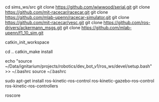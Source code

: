 cd sims_ws/src
git clone https://github.com/wjwwood/serial.git
git clone https://github.com/mit-racecar/racecar.git
git clone https://github.com/mlab-upenn/racecar-simulator.git
git clone https://github.com/mit-racecar/vesc.git
git clone https://github.com/ros-drivers/ackermann_msgs.git
git clone https://github.com/mlab-upenn/f1_10_sim.git


catkin_init_workspace


cd ..
catkin_make install


echo "source ~/Data/ignitarium/projects/robotics/dev_bot_v1/ros_ws/devel/setup.bash" >> ~/.bashrc
source ~/.bashrc


sudo apt-get install ros-kinetic-ros-control ros-kinetic-gazebo-ros-control ros-kinetic-ros-controllers


roscore



